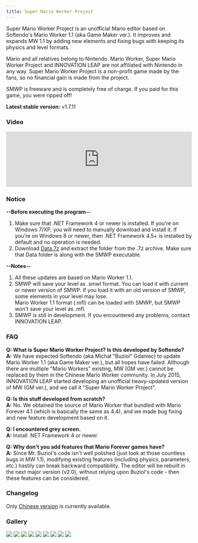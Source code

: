 ```yaml
---
title: Super Mario Worker Project
---
```


Super Mario Worker Project is an unofficial Mario editor based on Softendo's Mario Worker 1.1 (aka Game Maker ver.). It improves and expands MW 1.1 by adding new elements and fixing bugs with keeping its physics and level formats.

Mario and all relatives belong to Nintendo. Mario Worker, Super Mario Worker Project and INNOVATION LEAP are not affiliated with Nintendo in any way. Super Mario Worker Project is a non-profit game made by the fans, so no financial gain is made from the project.

SMWP is freeware and is completely free of charge. If you paid for this game, you were ripped off!

**Latest stable version:** v1.7.11

### Video

<iframe style="width: 100%;" src="https://www.youtube.com/embed/kvPpxhS2mKg" frameborder="0" allow="accelerometer; autoplay; encrypted-media; gyroscope; picture-in-picture" allowfullscreen></iframe>

### Notice

**--Before executing the program--**

1. Make sure that .NET Framework 4 or newer is installed. If you're on Windows 7/XP, you will need to manually download and install it. If you're on Windows 8 or newer, then .NET Framework 4.5+ is installed by default and no operation is needed.
2. Download [Data.7z](https://file.marioforever.net/smwp/Data.7z) and extract the folder from the .7z archive. Make sure that Data folder is along with the SMWP executable.

**--Notes--**

1. All these updates are based on Mario Worker 1.1.
2. SMWP will save your level as .smwl format. You can load it with current or newer version of SMWP. If you load it with an old version of SMWP, some elements in your level may lose.  
   Mario Worker 1.1 format (.mfl) can be loaded with SMWP, but SMWP won't save your level as .mfl.
3. SMWP is still in development. If you encountered any problems, contact INNOVATION LEAP.

### FAQ

**Q: What is Super Mario Worker Project? Is this developed by Softendo?**  
**A:** We have expected Softendo (aka Michał "Buziol" Gdaniec) to update Mario Worker 1.1 (aka Game Maker ver.), but all hopes have failed. Although there are multiple "Mario Workers" existing, MW (GM ver.) cannot be replaced by them in the Chinese Mario Worker community. In July 2015, INNOVATION LEAP started developing an unofficial heavy-updated version of MW (GM ver.), and we call it "Super Mario Worker Project".

**Q: Is this stuff developed from scratch?**  
**A:** No. We obtained the source of Mario Worker that bundled with Mario Forever 4.1 (which is basically the same as 4.4), and we made bug fixing and new feature development based on it.

**Q: I encountered grey screen.**  
**A:** Install .NET Framework 4 or newer.

**Q: Why don't you add features that Mario Forever games have?**  
**A:** Since Mr. Buziol's code isn't well polished (just look at those countless bugs in MW 1.1), modifying existing features (including physics, parameters, etc.) hastily can break backward compatibility. The editor will be rebuilt in the next major version (v2.0), without relying upon Buziol's code - then these features can be considered.

### Changelog

Only [Chinese version](https://smwp.marioforever.net/downloads/#%E6%9B%B4%E6%96%B0%E6%97%A5%E5%BF%97) is currently available.

### Gallery

<div class="image-gallery">
   <img src="/img/smwp-title.webp" />
   <img src="/img/smwp-editor.webp" />
   <img src="/img/smwp-blocks.webp" />
   <img src="/img/smwp-musicselector.webp" />
   <img src="/img/smwp-additional.webp" />
   <img src="/img/smwp-decade.webp" />
   <img src="/img/smwp-nightsand.webp" />
   <img src="/img/smwp-classicepic.webp" />
   <img src="/img/smwp-muitfaceted.webp" />
</div>